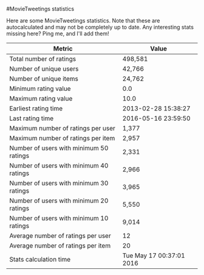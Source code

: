 #MovieTweetings statistics

Here are some MovieTweetings statistics. Note that these are autocalculated and may not be completely up to date. Any interesting stats missing here? Ping me, and I'll add them!

Metric | Value
--- | ---
Total number of ratings                 | 498,581
Number of unique users                  | 42,766
Number of unique items                  | 24,762
Minimum rating value                    | 0.0
Maximum rating value                    | 10.0
Earliest rating time                    | 2013-02-28 15:38:27
Last rating time                        | 2016-05-16 23:59:50
Maximum number of ratings per user      | 1,377
Maximum number of ratings per item      | 2,957
Number of users with minimum 50 ratings | 2,331
Number of users with minimum 40 ratings | 2,966
Number of users with minimum 30 ratings | 3,965
Number of users with minimum 20 ratings | 5,550
Number of users with minimum 10 ratings | 9,014
Average number of ratings per user      | 12
Average number of ratings per item      | 20
Stats calculation time                  | Tue May 17 00:37:01 2016

